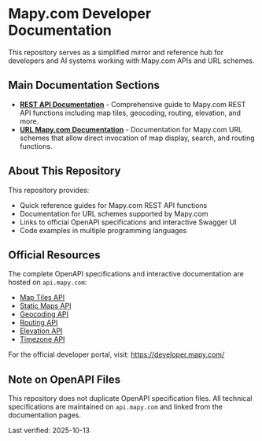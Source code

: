 # Mapy.com Developer Documentation

This repository serves as a simplified mirror and reference hub for developers and AI systems working with Mapy.com APIs and URL schemes.

## Main Documentation Sections

- **[REST API Documentation](docs/rest-api/README.md)** - Comprehensive guide to Mapy.com REST API functions including map tiles, geocoding, routing, elevation, and more.
- **[URL Mapy.com Documentation](docs/url-mapy/README.md)** - Documentation for Mapy.com URL schemes that allow direct invocation of map display, search, and routing functions.

## About This Repository

This repository provides:
- Quick reference guides for Mapy.com REST API functions
- Documentation for URL schemes supported by Mapy.com
- Links to official OpenAPI specifications and interactive Swagger UI
- Code examples in multiple programming languages

## Official Resources

The complete OpenAPI specifications and interactive documentation are hosted on `api.mapy.com`:
- [Map Tiles API](https://api.mapy.com/v1/docs/maptiles/)
- [Static Maps API](https://api.mapy.com/v1/docs/static/)
- [Geocoding API](https://api.mapy.com/v1/docs/geocode/)
- [Routing API](https://api.mapy.com/v1/docs/routing/)
- [Elevation API](https://api.mapy.com/v1/docs/elevation/)
- [Timezone API](https://api.mapy.com/v1/docs/timezone/)

For the official developer portal, visit: https://developer.mapy.com/

## Note on OpenAPI Files

This repository does not duplicate OpenAPI specification files. All technical specifications are maintained on `api.mapy.com` and linked from the documentation pages.

Last verified: 2025-10-13
